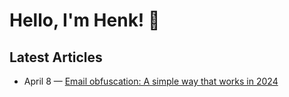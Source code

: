 # Hello, I'm Henk! 👋

<!--
**h-enk/h-enk** is a ✨ _special_ ✨ repository because its `README.md` (this file) appears on your GitHub profile.

Here are some ideas to get you started:

- 🔭 I’m currently working on ...
- 🌱 I’m currently learning ...
- 👯 I’m looking to collaborate on ...
- 🤔 I’m looking for help with ...
- 💬 Ask me about ...
- 📫 How to reach me: ...
- 😄 Pronouns: ...
- ⚡ Fun fact: ...
-->

## Latest Articles
<!-- feed start -->
- April 8 — [Email obfuscation: A simple way that works in 2024](https://henkverlinde.com/blog/email-obfuscation-simple-way-works-2024/)
<!-- feed end -->
